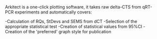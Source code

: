 Arkitect is a one-click plotting software, it takes raw delta-CTS from qRT-PCR experiments and automatically covers:

-Calculation of RQs, StDevs and SEMS from dCT
-Selection of the appropriate statistical test
-Creation of statistical values from 95%CI
-Creation of the 'preferred' graph style for publication
